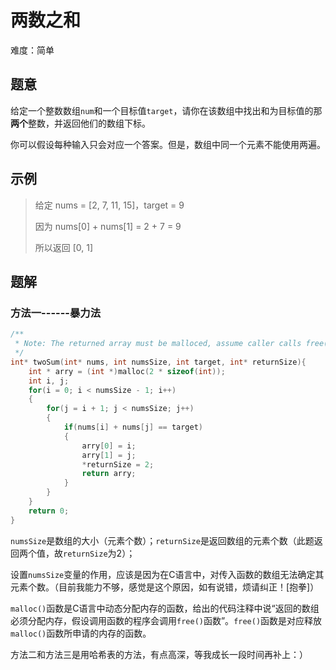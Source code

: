 # 两数之和

难度：简单

## 题意

给定一个整数数组`num`和一个目标值`target`，请你在该数组中找出和为目标值的那**两个**整数，并返回他们的数组下标。

你可以假设每种输入只会对应一个答案。但是，数组中同一个元素不能使用两遍。

## 示例

> 给定 nums = [2, 7, 11, 15]，target = 9
>
> 因为 nums[0] + nums[1] = 2 + 7 = 9
>
> 所以返回 [0, 1]

## 题解

### 方法一------暴力法

```c
/**
 * Note: The returned array must be malloced, assume caller calls free().
 */
int* twoSum(int* nums, int numsSize, int target, int* returnSize){
    int * arry = (int *)malloc(2 * sizeof(int));
    int i, j;
    for(i = 0; i < numsSize - 1; i++)
    {
        for(j = i + 1; j < numsSize; j++)
        {
            if(nums[i] + nums[j] == target)
            {
                arry[0] = i;
                arry[1] = j;
                *returnSize = 2;
                return arry;
            }
        }
    }
    return 0;
}
```

`numsSize`是数组的大小（元素个数）；`returnSize`是返回数组的元素个数（此题返回两个值，故`returnSize`为2）；

设置`numsSize`变量的作用，应该是因为在C语言中，对传入函数的数组无法确定其元素个数。（目前我能力不够，感觉是这个原因，如有说错，烦请纠正！[抱拳]）

`malloc()`函数是C语言中动态分配内存的函数，给出的代码注释中说“返回的数组必须分配内存，假设调用函数的程序会调用`free()`函数”。`free()`函数是对应释放`malloc()`函数所申请的内存的函数。

方法二和方法三是用哈希表的方法，有点高深，等我成长一段时间再补上：）